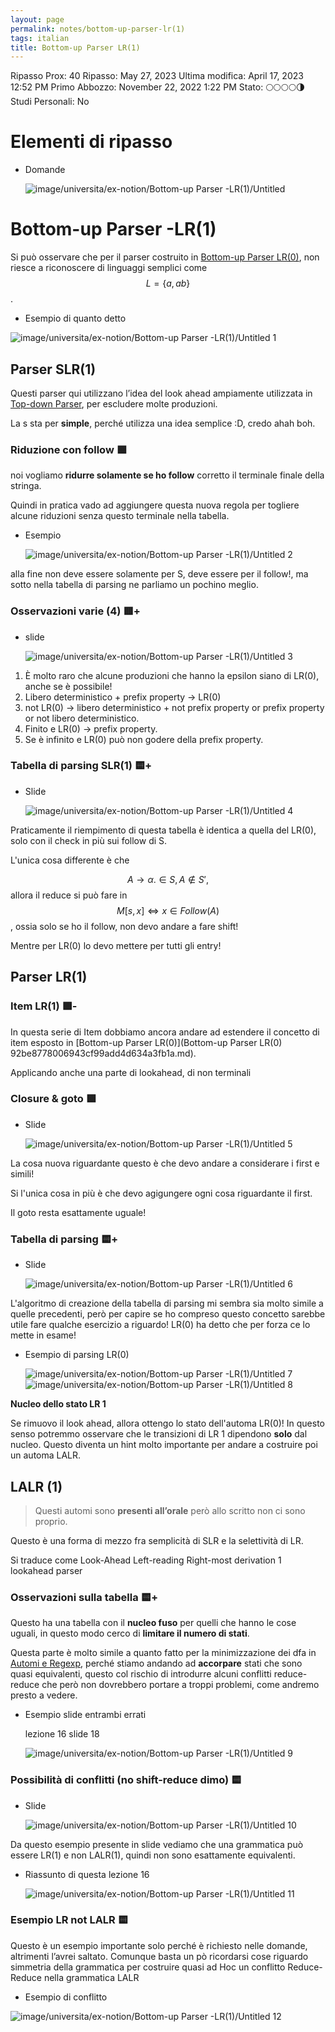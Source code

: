 ```yaml
---
layout: page
permalink: notes/bottom-up-parser-lr(1)
tags: italian
title: Bottom-up Parser LR(1)
---
```


Ripasso Prox: 40
Ripasso: May 27, 2023
Ultima modifica: April 17, 2023 12:52 PM
Primo Abbozzo: November 22, 2022 1:22 PM
Stato: 🌕🌕🌕🌕🌗
Studi Personali: No

# Elementi di ripasso

- Domande

    <img src="/images/notes/image/universita/ex-notion/Bottom-up Parser -LR(1)/Untitled.png" alt="image/universita/ex-notion/Bottom-up Parser -LR(1)/Untitled">

# Bottom-up Parser -LR(1)

Si può osservare che per il parser costruito in [Bottom-up Parser LR(0)](/notes/bottom-up-parser-lr(0)), non riesce a riconoscere di linguaggi semplici come $$L = \{a, ab\}$$.
- Esempio di quanto detto
<img src="/images/notes/image/universita/ex-notion/Bottom-up Parser -LR(1)/Untitled 1.png" alt="image/universita/ex-notion/Bottom-up Parser -LR(1)/Untitled 1">


## Parser SLR(1)

Questi parser qui utilizzano l’idea del look ahead ampiamente utilizzata in [Top-down Parser](/notes/top-down-parser), per escludere molte produzioni.

La s sta per **simple**, perché utilizza una idea semplice :D, credo ahah boh.

### Riduzione con follow 🟩

noi vogliamo **ridurre solamente se ho follow** corretto il terminale finale della stringa.

Quindi in pratica vado ad aggiungere questa nuova regola per togliere alcune riduzioni senza questo terminale nella tabella.

- Esempio

    <img src="/images/notes/image/universita/ex-notion/Bottom-up Parser -LR(1)/Untitled 2.png" alt="image/universita/ex-notion/Bottom-up Parser -LR(1)/Untitled 2">


alla fine non deve essere solamente per S, deve essere per il follow!, ma sotto nella tabella di parsing ne parliamo un pochino meglio.

### Osservazioni varie (4) 🟥+

- slide

    <img src="/images/notes/image/universita/ex-notion/Bottom-up Parser -LR(1)/Untitled 3.png" alt="image/universita/ex-notion/Bottom-up Parser -LR(1)/Untitled 3">

1. È molto raro che alcune produzioni che hanno la epsilon siano di LR(0), anche se è possibile!
2. Libero deterministico + prefix property → LR(0)
3. not LR(0) → libero deterministico + not prefix property or prefix property or not libero deterministico.
4. Finito e LR(0) → prefix property.
5. Se è infinito e LR(0) può non godere della prefix property.

### Tabella di parsing SLR(1) 🟨+

- Slide

    <img src="/images/notes/image/universita/ex-notion/Bottom-up Parser -LR(1)/Untitled 4.png" alt="image/universita/ex-notion/Bottom-up Parser -LR(1)/Untitled 4">


Praticamente il riempimento di questa tabella è identica a quella del LR(0), solo con il check in più sui follow di S.

L'unica cosa differente è che

$$A  \to \alpha. \in S, A \not\in S',$$  allora il reduce si può fare in $$M[s, x] \iff x \in Follow(A)$$, ossia solo se ho il follow, non devo andare a fare shift!

Mentre per LR(0) lo devo mettere per tutti gli entry!

## Parser LR(1)

### Item LR(1) 🟩-

In questa serie di Item dobbiamo ancora andare ad estendere il concetto di item esposto in [Bottom-up Parser LR(0)](Bottom-up Parser LR(0) 92be8778006943cf99add4d634a3fb1a.md).

Applicando anche una parte di lookahead, di non terminali

### Closure & goto 🟩

- Slide

    <img src="/images/notes/image/universita/ex-notion/Bottom-up Parser -LR(1)/Untitled 5.png" alt="image/universita/ex-notion/Bottom-up Parser -LR(1)/Untitled 5">


La cosa nuova riguardante questo è che devo andare a considerare i first e simili!

Si l'unica cosa in più è che devo agigungere ogni cosa riguardante il first.

Il goto resta esattamente uguale!

### Tabella di parsing 🟨+

- Slide

    <img src="/images/notes/image/universita/ex-notion/Bottom-up Parser -LR(1)/Untitled 6.png" alt="image/universita/ex-notion/Bottom-up Parser -LR(1)/Untitled 6">


L'algoritmo di creazione della tabella di parsing mi sembra sia molto simile a quelle precedenti, però per capire se ho compreso questo concetto sarebbe utile fare qualche esercizio a riguardo! LR(0) ha detto che per forza ce lo mette in esame!

- Esempio di parsing LR(0)

    <img src="/images/notes/image/universita/ex-notion/Bottom-up Parser -LR(1)/Untitled 7.png" alt="image/universita/ex-notion/Bottom-up Parser -LR(1)/Untitled 7">

    <img src="/images/notes/image/universita/ex-notion/Bottom-up Parser -LR(1)/Untitled 8.png" alt="image/universita/ex-notion/Bottom-up Parser -LR(1)/Untitled 8">


**Nucleo dello stato LR 1**

Se rimuovo il look ahead, allora ottengo lo stato dell'automa LR(0)! In questo senso potremmo osservare che le transizioni di LR 1 dipendono **solo** dal nucleo. Questo diventa un hint molto importante per andare a costruire poi un automa LALR.

## LALR (1)

> Questi automi sono **presenti all’orale** però allo scritto non ci sono proprio.
>

Questo è una forma di mezzo fra semplicità di SLR e la selettività di LR.

Si traduce come Look-Ahead Left-reading Right-most derivation 1 lookahead parser

### Osservazioni sulla tabella 🟨+

Questo ha una tabella con il **nucleo fuso** per quelli che hanno le cose uguali, in questo modo cerco di **limitare il numero di stati**.

Questa parte è molto simile a quanto fatto per la minimizzazione dei dfa in [Automi e Regexp](/notes/automi-e-regexp), perché stiamo andando ad **accorpare** stati che sono quasi equivalenti, questo col rischio di introdurre alcuni conflitti reduce-reduce che però non dovrebbero portare a troppi problemi, come andremo presto a vedere.

- Esempio slide entrambi errati

    lezione 16 slide 18

    <img src="/images/notes/image/universita/ex-notion/Bottom-up Parser -LR(1)/Untitled 9.png" alt="image/universita/ex-notion/Bottom-up Parser -LR(1)/Untitled 9">


### Possibilità di conflitti (no shift-reduce dimo) 🟨

- Slide

    <img src="/images/notes/image/universita/ex-notion/Bottom-up Parser -LR(1)/Untitled 10.png" alt="image/universita/ex-notion/Bottom-up Parser -LR(1)/Untitled 10">


Da questo esempio presente in slide vediamo che una grammatica può essere LR(1) e non LALR(1), quindi non sono esattamente equivalenti.

- Riassunto di questa lezione 16

    <img src="/images/notes/image/universita/ex-notion/Bottom-up Parser -LR(1)/Untitled 11.png" alt="image/universita/ex-notion/Bottom-up Parser -LR(1)/Untitled 11">


### Esempio LR not LALR 🟨

Questo è un esempio importante solo perché è richiesto nelle domande, altrimenti l’avrei saltato. Comunque basta un pò ricordarsi cose riguardo simmetria della grammatica per costruire quasi ad Hoc un conflitto Reduce-Reduce nella grammatica LALR

- Esempio di conflitto
<img src="/images/notes/image/universita/ex-notion/Bottom-up Parser -LR(1)/Untitled 12.png" alt="image/universita/ex-notion/Bottom-up Parser -LR(1)/Untitled 12">